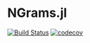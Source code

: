 # NGrams.jl

[![Build Status](https://travis-ci.org/dellison/NGrams.jl.svg?branch=master)](https://travis-ci.org/dellison/NGrams.jl) [![codecov](https://codecov.io/gh/dellison/NGrams.jl/branch/master/graph/badge.svg)](https://codecov.io/gh/dellison/NGrams.jl)

